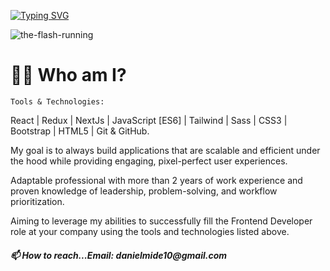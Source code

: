  
[![Typing SVG](https://readme-typing-svg.demolab.com?font=Poppins&duration=8000&pause=2000&color=FFD700&center=true&vCenter=true&width=435&lines=Hi,+I+Am+Danny_Flash+Nice+To+Meet+You;Welcome+to+My+Speed+Force,+Cheers)](https://git.io/typing-svg)

 ![the-flash-running](https://user-images.githubusercontent.com/84744061/214002252-2a023304-acc6-48cd-8791-9dc3d7a5b7ff.gif)
 
  
  <h1>👨‍💻 Who am I?</h1>
  
 
	
	Tools & Technologies:
React | Redux | NextJs | JavaScript [ES6] | Tailwind | Sass | CSS3 | Bootstrap | HTML5 | Git & GitHub.

My goal is to always build applications that are scalable and efficient under the hood while providing engaging, pixel-perfect user experiences.

Adaptable professional with more than 2 years of work experience and proven
knowledge of leadership, problem-solving, and workflow prioritization.

Aiming to leverage my abilities to successfully fill the Frontend Developer
role at your company using the tools and technologies listed above. 


<h5>📫 How to reach...Email: danielmide10@gmail.com</h5>





